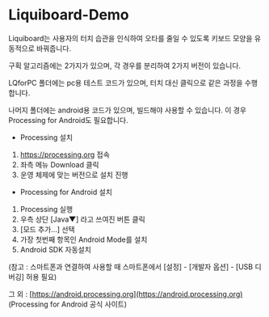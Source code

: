 # Liquiboard-Demo

Liquiboard는 사용자의 터치 습관을 인식하여 오타를 줄일 수 있도록 키보드 모양을 유동적으로 바꿔줍니다.

구획 알고리즘에는 2가지가 있으며, 각 경우를 분리하여 2가지 버전이 있습니다.

LQforPC 폴더에는 pc용 테스트 코드가 있으며, 터치 대신 클릭으로 같은 과정을 수행합니다.

나머지 폴더에는 android용 코드가 있으며, 빌드해야 사용할 수 있습니다. 이 경우 Processing for Android도 필요합니다.

* Processing 설치
 1) https://processing.org 접속
 2) 좌측 메뉴 Download 클릭
 3) 운영 체제에 맞는 버전으로 설치 진행

* Processing for Android 설치
 1) Processing 실행
 2) 우측 상단 [Java▼] 라고 쓰여진 버튼 클릭
 3) [모드 추가...] 선택
 4) 가장 첫번째 항목인 Android Mode를 설치
 5) Android SDK 자동설치

(참고 : 스마트폰과 연결하여 사용할 때 스마트폰에서 [설정] - [개발자 옵션] - [USB 디버깅] 허용 필요)

그 외 : [https://android.processing.org](https://android.processing.org) (Processing for Android 공식 사이트)
